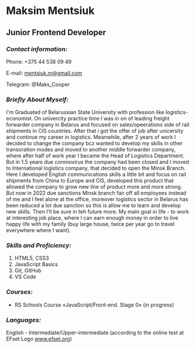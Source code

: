 # **Maksim Mentsiuk** #

## Junior Frontend Developer ##

### *Contact information:* ###

Phone: +375 44 538 09 49

E-mail: mentsiuk.m@gmail.com

Telegram: @Maks_Cooper

### *Briefly About Myself:* ###

I'm Graduated of Belarussian State University with profession like logistics-economist. On univercity practice time I was in on of leading freight forwarder company in Belarus and focused on sales/opeerations side of rail shipments in CIS countries. After that i got the offer of job after unicersity and continue my career in logistics. Meanwhile, after 2 years of work I decided to change the company bcz wanted to develop my skills in other transoration modes and moved to another middle forwarder company, where after half of work year I became the Head of Logistics Department. But in 1.5 years due coronovirus the company had been closed and I moved to International logistics company, that decided to open the Minsk Branch. Here I developed English communications skills a little bit and focus on rail shipments from China to Europe and CIS, developed this product that allowed the company to grow new line of product more and more strong. But now in 2022 due sanctions Minsk branch fair off all employees instead of me and I feel alone at the office, moreover logistics sector in Belarus has been reduced a lot due sanction so this is allow me to learn and develop new skills. Then I'll be sure in teh future more. 
My main goal in life - to work at interesting job place, where I can earn enough money in order to live happy life with my family (buy large house, twice per year go to travel everywhere where I want). 

### *Skills and Proficiency:* ### 

1. HTML5, CSS3
1. JavaScript Basics
1. Git, GitHub
1. VS Code

### *Courses:* ### 

* RS Schools Course «JavaScript/Front-end. Stage 0» (in progress)

### *Languages:* ###
 
English - Intermediate/Upper-intermediate (according to the online test at EFset Logo www.efset.org)

